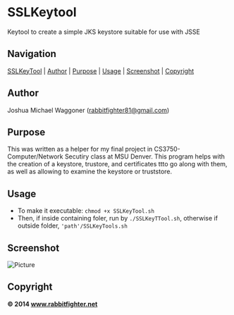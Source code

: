 SSLKeytool
==========
Keytool to create a simple JKS keystore suitable for use with JSSE

Navigation
-----------
[SSLKeyTool](#sslkeytool) |
[Author](#author) |
[Purpose](#purpose) |
[Usage](#usage) | 
[Screenshot](#screenshot) |
[Copyright](#copyright)  

Author
------
Joshua Michael Waggoner (rabbitfighter81@gmail.com)</li>

Purpose
-------
This was written as a helper for my final project in CS3750-Computer/Network Secutiry class at MSU Denver. This program helps with the creation of a keystore, trustore, and certificates ttto go along with them, as well as allowing to examine the keystore or truststore.

Usage
-----
<ul>
<li>To make it executable: <code>chmod +x SSLKeyTool.sh</code></li>
<li>Then, if inside containing foler, run by <code>./SSLKeyTTool.sh</code>, otherwise if outside folder, <code>'path'/SSLKeyTools.sh</code></li>
</ul>

Screenshot
-----------
![Picture](http://rabbitfighter.net/wp-content/uploads/2014/11/SSLKeyTools.png)

Copyright
---------
<strong> &#169; 2014 www.rabbitfighter.net</strong>







